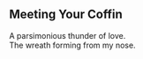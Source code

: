 Meeting Your Coffin
-------------------
A parsimonious thunder of love.  
The wreath forming from my nose.  
